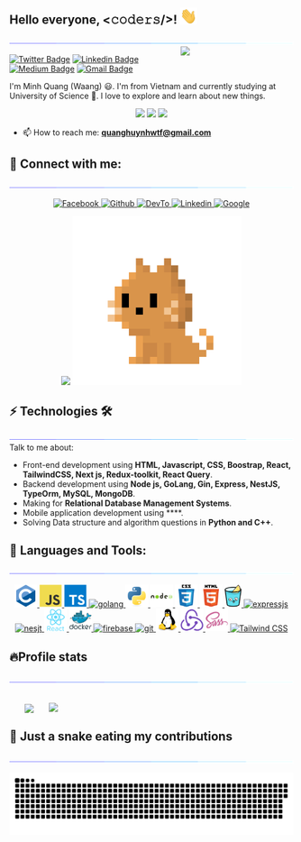 <h2> Hello everyone, <𝚌𝚘𝚍𝚎𝚛𝚜/>! <img src="https://raw.githubusercontent.com/ABSphreak/ABSphreak/master/gifs/Hi.gif" width="30px"></h2>
<a href="https://www.facebook.com/NguyenDucLinhcntt/"><img src="https://github.com/MLX15/MLX15/blob/master/a.gif"></a>

<img align='right' src='https://user-images.githubusercontent.com/5713670/87202985-820dcb80-c2b6-11ea-9f56-7ec461c497c3.gif' width='200"'>

[![Twitter Badge](https://img.shields.io/badge/-@Shellofk-1ca0f1?style=flat-square&labelColor=1ca0f1&logo=twitter&logoColor=white&link=https://twitter.com/MLX151)](https://twitter.com/Shellofk) [![Linkedin Badge](https://img.shields.io/badge/-blue?style=flat-square&logo=Linkedin&logoColor=white&link=https://www.linkedin.com/in/quang-huynh-minh-020a79176/)](https://www.linkedin.com/in/quang-huynh-minh-020a79176/) [![Medium Badge](https://img.shields.io/badge/-@shelter-03a57a?style=flat-square&labelColor=000000&logo=Medium&link=https://medium.com/shelter)](https://medium.com/)
[![Gmail Badge](https://img.shields.io/badge/-quanghuynhwtf@gmail.com.com-c14438?style=flat-square&logo=Gmail&logoColor=white&link=mailto:quanghuynhwtf@gmail.com)](mailto:quanghuynhwtf@gmail.com)


I'm Minh Quang (Waang) 😃. I'm from Vietnam and currently studying at University of Science 🏫. I love to explore and learn about new things.

<p align="center">
  <img src="https://media3.giphy.com/media/SM3OPfKLXiuFSOvHhD/giphy.gif?cid=ecf05e47lpttlaj08drs9u35qwn73jsfeuz0bnoj7dt7rfpy&rid=giphy.gif&ct=s" width="170">
  <img src="https://media4.giphy.com/media/WUlplcMpOCEmTGBtBW/giphy.gif?cid=ecf05e47by0a2877muqydrspgxijdkwax9hgzw39o1c1tk9j&rid=giphy.gif&ct=s" width="180">
  <img src="https://media2.giphy.com/media/dWTi2yiBnSq1K2MkTE/giphy.gif?cid=ecf05e47by0a2877muqydrspgxijdkwax9hgzw39o1c1tk9j&rid=giphy.gif&ct=s" width="170">
</p>

<!--
<div align="center">
  <a href="https://open.spotify.com/album/6Whp0T7d1SAt4gDUNkWWD1?highlight=spotify:track:18uwL0vNUanqZH0ro2QcOP">
    <img src="https://spotify-readme-theta-virid.vercel.app/api?scan=true&theme=dark" width="240px">
  </a>
</div>
-->

- 📫 How to reach me: **quanghuynhwtf@gmail.com**

## 💬 Connect with me:
<a href="https://www.facebook.com/NguyenDucLinhcntt/"><img src="https://github.com/MLX15/MLX15/blob/master/a.gif"></a>
<p align="center">
<a href="https://www.facebook.com/nhen.deophaitao">
    <img src="https://www.vectorlogo.zone/logos/facebook/facebook-official.svg" alt="Facebook" height="30" width="30">
</a>

<a href="https://github.com/orgball2608">
    <img src="https://www.vectorlogo.zone/logos/github/github-tile.svg" alt="Github" height="30" width="30">
</a>
  
<a href="https://dev.to/orgball2608">
    <img src="https://www.vectorlogo.zone/logos/devto/devto-icon.svg" alt="DevTo" height="30" width="30">
</a>
	
<a href="https://www.linkedin.com/in/waang/">
    <img src="https://www.vectorlogo.zone/logos/linkedin/linkedin-icon.svg" alt="Linkedin" height="30" width="30">
</a>
  
<a href="mailto:quanghuynhwtf@gmail.com">
    <img src="https://www.vectorlogo.zone/logos/google/google-icon.svg" alt="Google" height="30" width="30">
</a>
</p>

<p align="center"> 
  <img src="https://github.com/craftzdog/voxel-dog/blob/master/images/baked-textures.png" width="500" />
<img src="https://raw.githubusercontent.com/miguelbogota/miguelbogota/master/images/cat.gif" width="300" />
</p>


## ⚡ Technologies 🛠
<a href="https://www.facebook.com/NguyenDucLinhcntt/"><img src="https://github.com/MLX15/MLX15/blob/master/a.gif"></a>
Talk to me about:
- Front-end development using **HTML, Javascript, CSS, Boostrap, React, TailwindCSS, Next js, Redux-toolkit, React Query**.
- Backend development using **Node js, GoLang, Gin, Express, NestJS, TypeOrm, MySQL, MongoDB**.
- Making for **Relational Database Management Systems**.
- Mobile application development using ****.
- Solving Data structure and algorithm questions in **Python and C++**.
 
## 🎯 Languages and Tools:
<a href="https://www.facebook.com/NguyenDucLinhcntt/"><img src="https://github.com/MLX15/MLX15/blob/master/a.gif"></a>
<p align="center"> 
<a href="https://www.cprogramming.com/" target="_blank"> <img src="https://raw.githubusercontent.com/devicons/devicon/master/icons/c/c-original.svg" alt="c" width="40" height="40"/> </a> 
<a href="https://developer.mozilla.org/en-US/docs/Web/JavaScript" target="_blank"> <img src="https://raw.githubusercontent.com/devicons/devicon/master/icons/javascript/javascript-original.svg" alt="javascript" width="40" height="40"/> </a> 
<a href="https://www.typescriptlang.org/" target="_blank"> <img src="https://raw.githubusercontent.com/devicons/devicon/master/icons/typescript/typescript-original.svg" alt="typescript" width="40" height="40"/> </a> 
<a href="https://www.go.dev/" target="_blank"> <img src="https://github.com/rfyiamcool/golang_logo/blob/master/svg/golang_2.svg" alt="golang" width="40" height="40"/> </a>
<a href="https://www.python.org" target="_blank"> <img src="https://raw.githubusercontent.com/devicons/devicon/master/icons/python/python-original.svg" alt="python" width="40" height="40"/> </a>
<a href="https://nodejs.org" target="_blank"> <img src="https://raw.githubusercontent.com/devicons/devicon/master/icons/nodejs/nodejs-original-wordmark.svg" alt="nodejs" width="40" height="40"/> </a>
<a href="https://www.w3schools.com/css/" target="_blank"> <img src="https://raw.githubusercontent.com/devicons/devicon/master/icons/css3/css3-original-wordmark.svg" alt="css3" width="40" height="40"/> </a>  
<a href="https://www.w3.org/html/" target="_blank"> <img src="https://raw.githubusercontent.com/devicons/devicon/master/icons/html5/html5-original-wordmark.svg" alt="html5" width="40" height="40"/> </a>
<a href="https://gin-gonic.com/" target="_blank"> <img src="https://raw.githubusercontent.com/gin-gonic/logo/master/color.png" alt="gin" width="30" height="40"/> </a>
<a href="https://expressjs.com/" target="_blank"> <img src="https://i.cloudup.com/zfY6lL7eFa-3000x3000.png" alt="expressjs" width="80" height="40"/></a>
<a href="https://nestjs.com/" target="_blank"> <img src="https://nestjs.com/img/logo-small.svg" alt="nesjt" width="30" height="40"/> </a>
<a href="https://reactjs.org/" target="_blank"> <img src="https://raw.githubusercontent.com/devicons/devicon/master/icons/react/react-original-wordmark.svg" alt="react" width="40" height="40"/> </a>
<a href="https://www.docker.com/" target="_blank"> <img src="https://raw.githubusercontent.com/devicons/devicon/master/icons/docker/docker-original-wordmark.svg" alt="docker" width="40" height="40"/> </a> 
<a href="https://firebase.google.com/" target="_blank"> <img src="https://www.vectorlogo.zone/logos/firebase/firebase-icon.svg" alt="firebase" width="40" height="40"/> </a> 
<a href="https://git-scm.com/" target="_blank"> <img src="https://www.vectorlogo.zone/logos/git-scm/git-scm-icon.svg" alt="git" width="40" height="40"/> </a>   
<a href="https://www.linux.org/" target="_blank"> <img src="https://raw.githubusercontent.com/devicons/devicon/master/icons/linux/linux-original.svg" alt="linux" width="40" height="40"/> </a>   
<a href="https://redux.js.org" target="_blank"> <img src="https://raw.githubusercontent.com/devicons/devicon/master/icons/redux/redux-original.svg" alt="redux" width="40" height="40"/> </a> 
<a href="https://sass-lang.com" target="_blank"> <img src="https://raw.githubusercontent.com/devicons/devicon/master/icons/sass/sass-original.svg" alt="sass" width="40" height="40"/> </a>
<a href="https://tailwindcss.com" target="_blank"> <img src="https://raw.githubusercontent.com/tailwindlabs/tailwindcss/HEAD/.github/logo-light.svg" alt="Tailwind CSS" width="200" height="40"/> </a>
</p>

## <p align="left">🔥Profile stats</p>
<a href="https://www.facebook.com/NguyenDucLinhcntt/"><img src="https://github.com/MLX15/MLX15/blob/master/a.gif"></a>
<!-- https://github.com/anuraghazra/github-readme-stats -->
<br>
<div align=center>
<a href="#" title="orgball2608">
    <img width="315" align="center" src="https://github-readme-stats.vercel.app/api/top-langs/?username=orgball2608&hide=c%23,powershell,Mathematica,Ruby,Objective-C,Objective-C%2b%2b,Cuda&title_color=61dafb&text_color=ffffff&icon_color=61dafb&bg_color=20232a&langs_count=8&layout=compact&border_color=61dafb&hide_border=true" />
  </a>
  <a href="#" title="orgball2608">
    <img align="right" width="434" src="https://github-readme-stats.vercel.app/api?username=orgball2608&show_icons=true&theme=react&border_color=61dafb&hide_border=true" />
  </a>
</div>

## <p align="left">🐍 Just a snake eating my contributions</p>
<a href="https://www.facebook.com/NguyenDucLinhcntt/"><img src="https://github.com/MLX15/MLX15/blob/master/a.gif"></a>
<p align='center'>
<img src="https://github.com/MLX15/MLX15/blob/master/github-contribution-grid-snake.svg">
</p>
<br>
